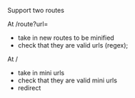 Support two routes 

At /route?url= 
- take in new routes to be minified 
- check that they are valid urls (regex); 

At / 
- take in mini urls 
- check that they are valid mini urls 
- redirect 